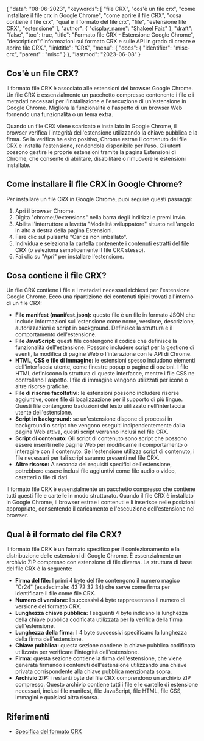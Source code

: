 {
"data": "08-06-2023",
  "keywords": [
"file CRX",
"cos'è un file crx",
"come installare il file crx in Google Chrome",
"come aprire il file CRX",
"cosa contiene il file crx",
"qual è il formato del file crx",
"file",
"estensione file CRX",
"estensione"
],
  "author": {
"display_name": "Shakeel Faiz"
},
"draft": "false",
"toc": true,
"title": "Formato file CRX - Estensione Google Chrome",
  "description":"Informazioni sul formato CRX e sulle API in grado di creare e aprire file CRX.",
"linktitle": "CRX",
  "menu": {
    "docs": {
      "identifier": "misc-crx",
"parent" : "misc"
}
},
"lastmod": "2023-06-08"
}

## Cos'è un file CRX?

Il formato file CRX è associato alle estensioni del browser Google Chrome. Un file CRX è essenzialmente un pacchetto compresso contenente i file e i metadati necessari per l'installazione e l'esecuzione di un'estensione in Google Chrome. Migliora la funzionalità o l'aspetto di un browser Web fornendo una funzionalità o un tema extra.

Quando un file CRX viene scaricato e installato in Google Chrome, il browser verifica l'integrità dell'estensione utilizzando la chiave pubblica e la firma. Se la verifica ha esito positivo, Chrome estrae il contenuto del file CRX e installa l'estensione, rendendola disponibile per l'uso. Gli utenti possono gestire le proprie estensioni tramite la pagina Estensioni di Chrome, che consente di abilitare, disabilitare o rimuovere le estensioni installate.

## Come installare il file CRX in Google Chrome?

Per installare un file CRX in Google Chrome, puoi seguire questi passaggi:

1. Apri il browser Chrome.
2. Digita "chrome://extensions" nella barra degli indirizzi e premi Invio.
3. Abilita l'interruttore a levetta "Modalità sviluppatore" situato nell'angolo in alto a destra della pagina Estensioni.
4. Fare clic sul pulsante "Carica non imballato".
5. Individua e seleziona la cartella contenente i contenuti estratti del file CRX (o seleziona semplicemente il file CRX stesso).
6. Fai clic su "Apri" per installare l'estensione.

## Cosa contiene il file CRX?

Un file CRX contiene i file e i metadati necessari richiesti per l'estensione Google Chrome. Ecco una ripartizione dei contenuti tipici trovati all'interno di un file CRX:

- **File manifest (manifest.json):** questo file è un file in formato JSON che include informazioni sull'estensione come nome, versione, descrizione, autorizzazioni e script in background. Definisce la struttura e il comportamento dell'estensione.
- **File JavaScript:** questi file contengono il codice che definisce la funzionalità dell'estensione. Possono includere script per la gestione di eventi, la modifica di pagine Web o l'interazione con le API di Chrome.
- **HTML, CSS e file di immagine:** le estensioni spesso includono elementi dell'interfaccia utente, come finestre popup o pagine di opzioni. I file HTML definiscono la struttura di queste interfacce, mentre i file CSS ne controllano l'aspetto. I file di immagine vengono utilizzati per icone o altre risorse grafiche.
- **File di risorse facoltativi:** le estensioni possono includere risorse aggiuntive, come file di localizzazione per il supporto di più lingue. Questi file contengono traduzioni del testo utilizzato nell'interfaccia utente dell'estensione.
- **Script in background:** se un'estensione dispone di processi in background o script che vengono eseguiti indipendentemente dalla pagina Web attiva, questi script verranno inclusi nel file CRX.
- **Script di contenuto:** Gli script di contenuto sono script che possono essere inseriti nelle pagine Web per modificarne il comportamento o interagire con il contenuto. Se l'estensione utilizza script di contenuto, i file necessari per tali script saranno presenti nel file CRX.
- **Altre risorse:** A seconda dei requisiti specifici dell'estensione, potrebbero essere inclusi file aggiuntivi come file audio o video, caratteri o file di dati.

Il formato file CRX è essenzialmente un pacchetto compresso che contiene tutti questi file e cartelle in modo strutturato. Quando il file CRX è installato in Google Chrome, il browser estrae i contenuti e li inserisce nelle posizioni appropriate, consentendo il caricamento e l'esecuzione dell'estensione nel browser.

## Qual è il formato del file CRX?

Il formato file CRX è un formato specifico per il confezionamento e la distribuzione delle estensioni di Google Chrome. È essenzialmente un archivio ZIP compresso con estensione di file diversa. La struttura di base del file CRX è la seguente:

- **Firma del file:** I primi 4 byte del file contengono il numero magico "Cr24" (esadecimale: 43 72 32 34) che serve come firma per identificare il file come file CRX.
- **Numero di versione:** I successivi 4 byte rappresentano il numero di versione del formato CRX.
- **Lunghezza chiave pubblica:** I seguenti 4 byte indicano la lunghezza della chiave pubblica codificata utilizzata per la verifica della firma dell'estensione.
- **Lunghezza della firma:** I 4 byte successivi specificano la lunghezza della firma dell'estensione.
- **Chiave pubblica:** questa sezione contiene la chiave pubblica codificata utilizzata per verificare l'integrità dell'estensione.
- **Firma:** questa sezione contiene la firma dell'estensione, che viene generata firmando i contenuti dell'estensione utilizzando una chiave privata corrispondente alla chiave pubblica menzionata sopra.
- **Archivio ZIP:** i restanti byte del file CRX comprendono un archivio ZIP compresso. Questo archivio contiene tutti i file e le cartelle di estensione necessari, inclusi file manifest, file JavaScript, file HTML, file CSS, immagini e qualsiasi altra risorsa.

## Riferimenti
* [Specifica del formato CRX](https://groups.google.com/a/chromium.org/g/chromium-extensions/c/K3YIsNL_Et4)

